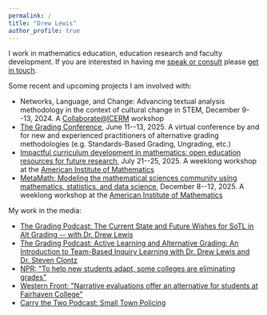 ```yaml
---
permalink: /
title: "Drew Lewis"
author_profile: true
---
```


I work in mathematics education, education research and faculty development.  If you are interested in having me [speak or consult](consulting.html) please [get in touch](mailto:drew.lewis@gmail.com).

Some recent and upcoming projects I am involved with:
- Networks, Language, and Change: Advancing textual analysis methodology in the context of cultural change in STEM, December 9--13, 2024.  A [Collaborate@ICERM](https://icerm.brown.edu/) workshop 
- [The Grading Conference](https://thegradingconference.com/), June 11--13, 2025. A virtual conference by and for new and experienced practitioners of alternative grading methodologies (e.g. Standards-Based Grading, Ungrading, etc.)
- [Impactful curriculum development in mathematics: open education resources for future research](https://aimath.org/workshops/upcoming/quantreasoning/), July 21--25, 2025. A weeklong workshop at the [American Institute of Mathematics](https://aimath.org)
- [MetaMath: Modeling the mathematical sciences community using mathematics, statistics, and data science](https://aimath.org/workshops/upcoming/metamath/), December 8--12, 2025. A weeklong workshop at the [American Institute of Mathematics](https://aimath.org)


My work in the media:
- [The Grading Podcast: The Current State and Future Wishes for SoTL in Alt Grading -- with Dr. Drew Lewis](https://thegradingpod.com/episodes/29-the-current-state-and-future-wishes-for-sotl-in-alt-grading-with-dr-drew-lewis/)
- [The Grading Podcast: Active Learning and Alternative Grading: An Introduction to Team-Based Inquiry Learning with Dr. Drew Lewis and Dr. Steven Clontz](https://thegradingpod.com/episodes/26-active-learning-and-alternative-grading-an-introduction-to-team-based-inquiry-learning-with-dr-drew-lewis-and-dr-steven-clontz/)
- [NPR: "To help new students adapt, some colleges are eliminating grades"](https://www.npr.org/2023/03/26/1164832694/to-help-new-students-adapt-some-colleges-are-eliminating-grades)
- [Western Front: "Narrative evaluations offer an alternative for students at Fairhaven College"](https://www.westernfrontonline.com/article/2023/05/fairhaven-grading)
- [Carry the Two Podcast: Small Town Policing](https://www.imsi.institute/podcast/jude-higdon-on-small-town-policing/)

